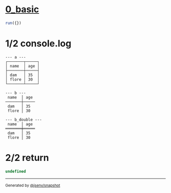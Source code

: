 # [0_basic](../../table_head.test.mjs#L103)

```js
run({})
```

# 1/2 console.log

```console
--- a ---
┌───────┬─────┐
│ name  │ age │
├───────┼─────┤
│ dam   │ 35  │
│ flore │ 30  │
└───────┴─────┘

--- b ---
 name  │ age 
───────┼─────
 dam   │ 35  
 flore │ 30  

--- b_double ---
 name  │ age 
═══════╪═════
 dam   │ 35  
 flore │ 30  

```

# 2/2 return

```js
undefined
```

---

<sub>
  Generated by <a href="https://github.com/jsenv/core/tree/main/packages/independent/snapshot">@jsenv/snapshot</a>
</sub>
